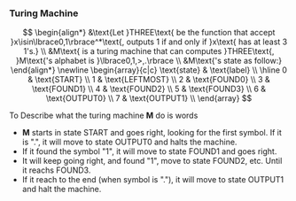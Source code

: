 ### Turing Machine

$$
\begin{align*}
&\text{Let }THREE\text{ be the function that accept }x\isin\lbrace0,1\rbrace^*\text{, outputs 1 if and only if }x\text{ has at least 3 1's.} \\
&M\text{ is a turing machine that can computes }THREE\text{, }M\text{'s alphabet is }\lbrace0,1,>,.\rbrace \\
&M\text{'s state as follow:}
\end{align*}
\newline
\begin{array}{c|c}
\text{state} & \text{label} \\
\hline
0 & \text{START} \\
1 & \text{LEFTMOST} \\
2 & \text{FOUND0} \\
3 & \text{FOUND1} \\
4 & \text{FOUND2} \\
5 & \text{FOUND3} \\
6 & \text{OUTPUT0} \\
7 & \text{OUTPUT1} \\
\end{array}
$$

To Describe what the turing machine **M** do is words
- **M** starts in state START and goes right, looking for the first symbol. If it is ".", it will move to state OUTPUT0 and halts the machine.
- If it found the symbol "1", it will move to state FOUND1 and goes right.
- It will keep going right, and found "1", move to state FOUND2, etc. Until it reachs FOUND3.
- If it reach to the end (when symbol is "."), it will move to state OUTPUT1 and halt the machine.
